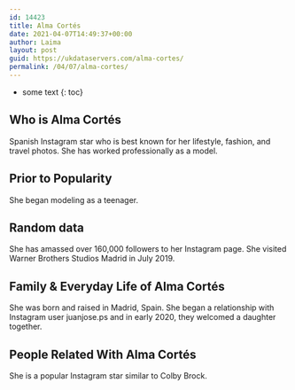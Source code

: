 ```yaml
---
id: 14423
title: Alma Cortés
date: 2021-04-07T14:49:37+00:00
author: Laima
layout: post
guid: https://ukdataservers.com/alma-cortes/
permalink: /04/07/alma-cortes/
---
```


* some text
{: toc}


## Who is Alma Cortés
                  
                  
                  
Spanish Instagram star who is best known for her lifestyle, fashion, and travel photos. She has worked professionally as a model.
                  
              
            
              
            
                
                
                
## Prior to Popularity
                  
                  
                  
She began modeling as a teenager.
                  
              
            
              
            
                
                
                
## Random data
                  
                  
                  
She has amassed over 160,000 followers to her Instagram page. She visited Warner Brothers Studios Madrid in July 2019.
                  
              
            
              
            
                
                
                
## Family & Everyday Life of Alma Cortés
                  
                  
                  
She was born and raised in Madrid, Spain. She began a relationship with Instagram user juanjose.ps and in early 2020, they welcomed a daughter together. 
                  
              
            
              
            
                
                
                
## People Related With Alma Cortés
                  
                  
                  
She is a popular Instagram star similar to Colby Brock.
                  
              
            
              
            
                
              
            
              
              
            
            
              
            
          
          
          